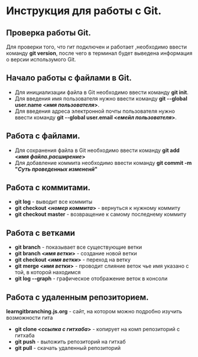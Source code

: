 # Инструкция для работы с Git.

## Проверка работы Git.
Для проверки того, что гит подключен и работает ,необходимо ввести команду **git version**, после чего в терминал будет выведена информация о версии использумого Git.

## Начало работы с файлами в Git.
* Для инициализации файла в Git необходимо ввести команду **git init**.
* Для введения имя пользователя нужно ввести команду **git --global user.name <*имя пользователя*>**.
* Для введения адреса электронной почты пользователя нужно ввести команду **git --global user.email <*емейл пользователя*>**.

## Работа с файлами.
* Для сохранения файла в Git необходимо ввести команду **git add <*имя файла.расширение*>**
* Для добавление коммита необходимо ввести команду **git commit -m "*Суть проведенных измененй*"**

## Работа с коммитами.
* **git log** - выводит все коммиты
* **git checkout <*номер коммита*>** - вернуться к нужному коммиту
* **git checkout master** - возвращение к самому последнему коммиту

## Работа с ветками
* **git branch** - показывает все существующие ветки
* **git branch <*имя ветки*>** - создание новой ветки
* **git checkout <*имя ветки*>** - переход на ветку
* **git merge <*имя ветки*>** - проводит слияние веток чье имя указано с той, в которой находимся
* **git log --graph** - графическое отображение веток в консоли


## Работа с удаленным репозиторием.
**learngitbranching.js.org** - сайт, на котором можно подробно изучить возможности гита
* **git clone <*ссылка с гитхаба*>** - копирует на комп репозиторий с гитхаба
* **git push** - выложить репозиторий на гитхаб
* **git pull** - скачать удаленный репозиторий
